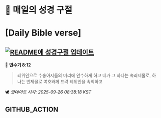 # 🙏 매일의 성경 구절
# [Daily Bible verse]
## [![README에 성경구절 업데이트](https://github.com/DONGSUKA/first_test/actions/workflows/update-readme-bible.yml/badge.svg)](https://github.com/DONGSUKA/first_test/actions/workflows/update-readme-bible.yml)
<!-- START_BIBLE_VERSE -->
📖 **민수기 8:12**
> 레위인으로 수송아지들의 머리에 안수하게 하고 네가 그 하나는 속죄제물로, 하나는 번제물로 여호와께 드려 레위인을 속죄하고

🕊️ _업데이트 시각: 2025-09-26 08:38:18 KST_
  <!-- END_BIBLE_VERSE -->
## GITHUB_ACTION
